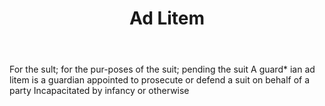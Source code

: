 ---
title: Ad Litem
letter: A
permalink: "/definitions/ad-litem.html"
body: For the sult; for the pur-poses of the suit; pending the suit A guard* ian ad
  litem is a guardian appointed to prosecute or defend a suit on behalf of a party
  Incapacitated by infancy or otherwise
published_at: '2018-07-07'
source: Black's Law Dictionary
layout: post
---
